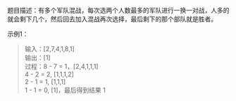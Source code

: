 题目描述：有多个军队混战，每次选两个人数最多的军队进行一换一对战，人多的就会剩下几个，然后回去加入混战再次选择，最后剩下的那个部队就是胜者。

示例1：
> 输入：[2,7,4,1,8,1] \
> 输出：[1] \
> 过程：8 - 7 = 1，[2,4,1,1,1] \
>       4 - 2 = 2, [1,1,1,2] \
>       2 - 1 = 1, [1,1,1] \
>       1 - 1 = 0, [1]，最后得到结果 1